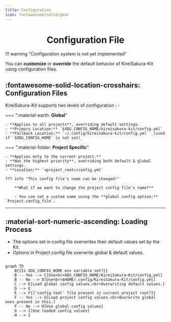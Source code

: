 ```yaml
---
title: Configuration
icon: fontawesome/solid/gear
---
```


<h1 align="center"><b>Configuration File</b></h1>

!!! warning "Configuration system is not yet implemented"

You can **customize** or **override** the default behavior of KireiSakura-Kit using configuration files.

## :fontawesome-solid-location-crosshairs: **Configuration Files**

KireiSakura-Kit supports two levels of configuration : -

=== ":material-earth: **Global**"

    - **Applies to all projects**, overriding default settings.
    - **Primary Location:** `$XDG_CONFIG_HOME/kireisakura-kit/config.yml`
    - **Fallback Location:** `~/.config/kireisakura-kit/config.yml` _(used if `$XDG_CONFIG_HOME` is not set)_

=== ":material-folder: **Project Specific**"

    - **Applies only to the current project.**
    - **Has the highest priority**, overriding both default & global settings.
    - **Location:** `<project_root>/config.yml`

    ??? info "This config file's name can be changed!"

        **What if we want to change the project config file's name?**  

        - You can set a custom name using the **global config option:** `Project.config_file`.

---

## :material-sort-numeric-ascending: **Loading Process**

- The options set in config file overwrites their default values set by the Kit.  
- Options in Project config file overwrite global & default values.

```mermaid

graph TD
    B{{Is XDG_CONFIG_HOME env variable set?}}
    B -- Yes --> C[Use<br>XDG_CONFIG_HOME/KireiSakura-Kit/config.yml]
    B -- No --> D[Use<br>$HOME/.config/KireiSakura-Kit/config.yml]
    C --> E[Load global config values.<br>Overwriting default values.]
    D --> E
    E --> F{{'config.toml' file present in current project root?}}
    F -- Yes --> G[Load project config values.<br>Overwrite global ones present in this.]
    F -- No --> H[Use global config values]
    G --> I[Use loaded config values]
    H --> I
```
